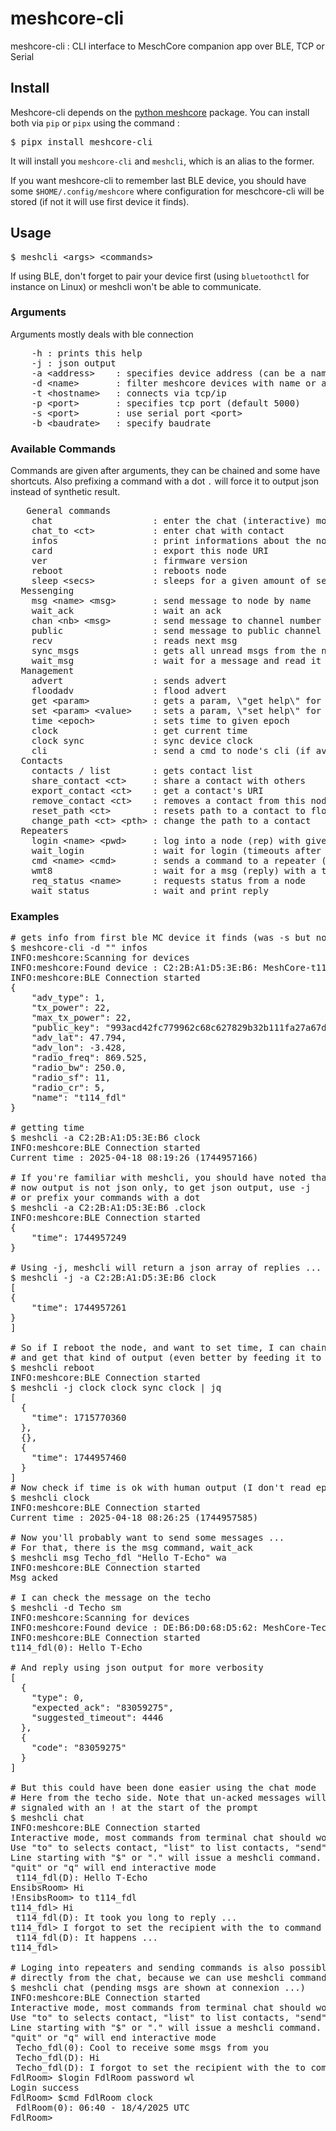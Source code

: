 # meshcore-cli

meshcore-cli : CLI interface to MeschCore companion app over BLE, TCP or Serial

## Install

Meshcore-cli depends on the [python meshcore](https://github.com/fdlamotte/meshcore_py) package. You can install both via `pip` or `pipx` using the command :

 <pre>
$ pipx install meshcore-cli
</pre>

It will install you `meshcore-cli` and `meshcli`, which is an alias to the former.

If you want meshcore-cli to remember last BLE device, you should have some `$HOME/.config/meshcore` where configuration for meschcore-cli will be stored (if not it will use first device it finds).

## Usage

<pre>
$ meshcli &lt;args&gt; &lt;commands&gt;
</pre>

If using BLE, don't forget to pair your device first (using `bluetoothctl` for instance on Linux) or meshcli won't be able to communicate.

### Arguments

Arguments mostly deals with ble connection

<pre>
    -h : prints this help                                                                      
    -j : json output
    -a &lt;address&gt;    : specifies device address (can be a name)
    -d &lt;name&gt;       : filter meshcore devices with name or address
    -t &lt;hostname&gt;   : connects via tcp/ip
    -p &lt;port&gt;       : specifies tcp port (default 5000)
    -s &lt;port&gt;       : use serial port &lt;port&gt;
    -b &lt;baudrate&gt;   : specify baudrate
</pre>

### Available Commands 

Commands are given after arguments, they can be chained and some have shortcuts. Also prefixing a command with a dot ```.``` will force it to output json instead of synthetic result.

<pre>
   General commands
    chat                   : enter the chat (interactive) mode
    chat_to &lt;ct&gt;           : enter chat with contact                to
    infos                  : print informations about the node      i
    card                   : export this node URI                   e
    ver                    : firmware version                       v
    reboot                 : reboots node
    sleep &lt;secs&gt;           : sleeps for a given amount of secs      s
  Messenging
    msg &lt;name&gt; &lt;msg&gt;       : send message to node by name           m  {
    wait_ack               : wait an ack                            wa }
    chan &lt;nb&gt; &lt;msg&gt;        : send message to channel number &lt;nb&gt;    ch
    public                 : send message to public channel (0)     dch
    recv                   : reads next msg                         r
    sync_msgs              : gets all unread msgs from the node     sm
    wait_msg               : wait for a message and read it         wm
  Management
    advert                 : sends advert                           a
    floodadv               : flood advert
    get &lt;param&gt;            : gets a param, \"get help\" for more
    set &lt;param&gt; &lt;value&gt;    : sets a param, \"set help\" for more 
    time &lt;epoch&gt;           : sets time to given epoch
    clock                  : get current time
    clock sync             : sync device clock                      st
    cli                    : send a cmd to node's cli (if avail)    @
  Contacts
    contacts / list        : gets contact list                      lc
    share_contact &lt;ct&gt;     : share a contact with others            sc
    export_contact &lt;ct&gt;    : get a contact's URI                    ec
    remove_contact &lt;ct&gt;    : removes a contact from this node
    reset_path &lt;ct&gt;        : resets path to a contact to flood      rp
    change_path &lt;ct&gt; &lt;pth&gt; : change the path to a contact           cp
  Repeaters
    login &lt;name&gt; &lt;pwd&gt;     : log into a node (rep) with given pwd   l  [[ 
    wait_login             : wait for login (timeouts after 5sec)   wl ]]
    cmd &lt;name&gt; &lt;cmd&gt;       : sends a command to a repeater (no ack) c  [
    wmt8                   : wait for a msg (reply) with a timeout     ]
    req_status &lt;name&gt;      : requests status from a node            rs
    wait_status            : wait and print reply                   ws
</pre>

### Examples

<pre>
# gets info from first ble MC device it finds (was -s but now used for serial port)
$ meshcore-cli -d "" infos
INFO:meshcore:Scanning for devices
INFO:meshcore:Found device : C2:2B:A1:D5:3E:B6: MeshCore-t114_fdl
INFO:meshcore:BLE Connection started
{
    "adv_type": 1,
    "tx_power": 22,
    "max_tx_power": 22,
    "public_key": "993acd42fc779962c68c627829b32b111fa27a67d86b75c17460ff48c3102db4",
    "adv_lat": 47.794,
    "adv_lon": -3.428,
    "radio_freq": 869.525,
    "radio_bw": 250.0,
    "radio_sf": 11,
    "radio_cr": 5,
    "name": "t114_fdl"
}

# getting time
$ meshcli -a C2:2B:A1:D5:3E:B6 clock
INFO:meshcore:BLE Connection started
Current time : 2025-04-18 08:19:26 (1744957166)

# If you're familiar with meshcli, you should have noted that 
# now output is not json only, to get json output, use -j 
# or prefix your commands with a dot
$ meshcli -a C2:2B:A1:D5:3E:B6 .clock
INFO:meshcore:BLE Connection started
{
    "time": 1744957249
}

# Using -j, meshcli will return a json array of replies ...
$ meshcli -j -a C2:2B:A1:D5:3E:B6 clock
[
{
    "time": 1744957261
}
]

# So if I reboot the node, and want to set time, I can chain the commands
# and get that kind of output (even better by feeding it to jq)
$ meshcli reboot
INFO:meshcore:BLE Connection started
$ meshcli -j clock clock sync clock | jq
[
  {
    "time": 1715770360
  },
  {},
  {
    "time": 1744957460
  }
]
# Now check if time is ok with human output (I don't read epoch time yet)
$ meshcli clock
INFO:meshcore:BLE Connection started
Current time : 2025-04-18 08:26:25 (1744957585)

# Now you'll probably want to send some messages ... 
# For that, there is the msg command, wait_ack
$ meshcli msg Techo_fdl "Hello T-Echo" wa
INFO:meshcore:BLE Connection started
Msg acked

# I can check the message on the techo
$ meshcli -d Techo sm
INFO:meshcore:Scanning for devices
INFO:meshcore:Found device : DE:B6:D0:68:D5:62: MeshCore-Techo_fdl
INFO:meshcore:BLE Connection started
t114_fdl(0): Hello T-Echo

# And reply using json output for more verbosity
[
  {
    "type": 0,
    "expected_ack": "83059275",
    "suggested_timeout": 4446
  },
  {
    "code": "83059275"
  }
]

# But this could have been done easier using the chat mode
# Here from the techo side. Note that un-acked messages will be
# signaled with an ! at the start of the prompt
$ meshcli chat
INFO:meshcore:BLE Connection started
Interactive mode, most commands from terminal chat should work.
Use "to" to selects contact, "list" to list contacts, "send" to send a message ...
Line starting with "$" or "." will issue a meshcli command.
"quit" or "q" will end interactive mode
 t114_fdl(D): Hello T-Echo
EnsibsRoom> Hi
!EnsibsRoom> to t114_fdl
t114_fdl> Hi
 t114_fdl(D): It took you long to reply ...
t114_fdl> I forgot to set the recipient with the to command
 t114_fdl(D): It happens ...
t114_fdl> 

# Loging into repeaters and sending commands is also possible
# directly from the chat, because we can use meshcli commands ;)
$ meshcli chat (pending msgs are shown at connexion ...)
INFO:meshcore:BLE Connection started
Interactive mode, most commands from terminal chat should work.
Use "to" to selects contact, "list" to list contacts, "send" to send a message ...
Line starting with "$" or "." will issue a meshcli command.
"quit" or "q" will end interactive mode
 Techo_fdl(0): Cool to receive some msgs from you
 Techo_fdl(D): Hi
 Techo_fdl(D): I forgot to set the recipient with the to command
FdlRoom> $login FdlRoom password wl
Login success
FdlRoom> $cmd FdlRoom clock
 FdlRoom(0): 06:40 - 18/4/2025 UTC
FdlRoom>
</pre>



